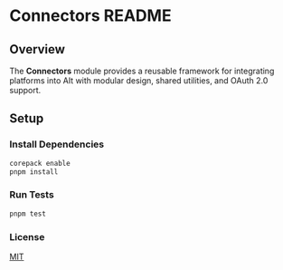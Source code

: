 # Connectors README

## Overview
The **Connectors** module provides a reusable framework for integrating platforms into AIt with modular design, shared utilities, and OAuth 2.0 support.

## Setup

### Install Dependencies

```bash
corepack enable
pnpm install
```

### Run Tests

```bash
pnpm test
```

### License

[MIT](../../LICENSE)
